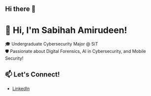 ## Hi there 👋

<!--
**SabihahAmirudeen/SabihahAmirudeen** is a ✨ _special_ ✨ repository because its `README.md` (this file) appears on your GitHub profile.

Here are some ideas to get you started:

- 🔭 I’m currently working on ...
- 🌱 I’m currently learning ...
- 👯 I’m looking to collaborate on ...
- 🤔 I’m looking for help with ...
- 💬 Ask me about ...
- 📫 How to reach me: ...
- 😄 Pronouns: ...
- ⚡ Fun fact: ...
-->

# 👋 Hi, I'm Sabihah Amirudeen!

🎓 Undergraduate Cybersecurity Major @ SiT <br>
🛡️ Passionate about Digital Forensics, AI in Cybersecurity, and Mobile Security! <br>

## 📫 Let's Connect!
- [LinkedIn](https://www.linkedin.com/in/sabihah-amirudeen/) 
